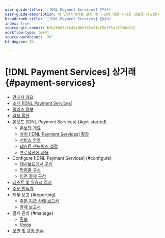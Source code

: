 ```yaml
---
user-guide-title: '[!DNL Payment Services] 안내서'
user-guide-description: 이 안내서에서는 설치 및 구성에 대한 자세한 정보를 제공합니다 [!DNL Payment Services] Adobe Commerce 또는 Magento Open Source 스토어용.
breadcrumb-title: '[!DNL Payment Services] 안내서'
index: true
source-git-commit: bfb2b6632fe494d6e392c214f5e3f5a11930c0b2
workflow-type: tm+mt
source-wordcount: '78'
ht-degree: 3%

---
```



# [!DNL Payment Services] 상거래 {#payment-services}

- [안내서 개요](guide-overview.md)
- [소개 [!DNL Payment Services]](overview.md)
- [릴리스 정보](release-notes.md)
- [결제 옵션](payments-options.md)
- 온보드 [!DNL Payment Services] {#get-started}
   - [온보딩 개요](onboard.md)
   - [설치 [!DNL Payment Services] 확장](install.md)
   - [서비스 연결](connect.md)
   - [테스트 샌드박스 설정](sandbox.md)
   - [프로덕션에 사용](production.md)
- Configure [!DNL Payment Services] {#configure}
   - [대시보드에서 구성](configure-dashboard.md)
   - [명령줄 구성](configure-cli.md)
   - [이전 결제 구성](configure-admin.md)
- [테스트 및 유효성 검사](test-validate.md)
- [주문 만들기](create-order.md)
- 재무 보고 {#reporting}
   - [주문 지급 상태 보고서](order-payment-status.md)
   - [결제 보고서](payouts.md)
- 결제 관리 {#manage}
   - [환불](refunds.md)
   - [Voids](voids.md)
- [보안 및 규정 준수](security.md)
